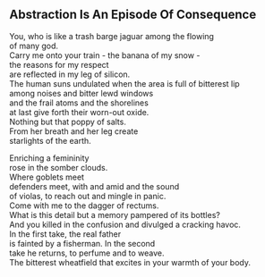 Abstraction Is An Episode Of Consequence
----------------------------------------
You, who is like a trash barge jaguar among the flowing  
of many god.  
Carry me onto your train - the banana of my snow -  
the reasons for my respect  
are reflected in my leg of silicon.  
The human suns undulated when the area is full of bitterest lip  
among noises and bitter lewd windows  
and the frail atoms and the shorelines  
at last give forth their worn-out oxide.  
Nothing but that poppy of salts.  
From her breath and her leg create  
starlights of the earth.  
  
Enriching a femininity  
rose in the somber clouds.  
Where goblets meet  
defenders meet, with and amid and the sound  
of violas, to reach out and mingle in panic.  
Come with me to the dagger of rectums.  
What is this detail but a memory pampered of its bottles?  
And you killed in the confusion and divulged a cracking havoc.  
In the first take, the real father  
is fainted by a fisherman. In the second  
take he returns, to perfume and to weave.  
The bitterest wheatfield that excites in your warmth of your body.  
